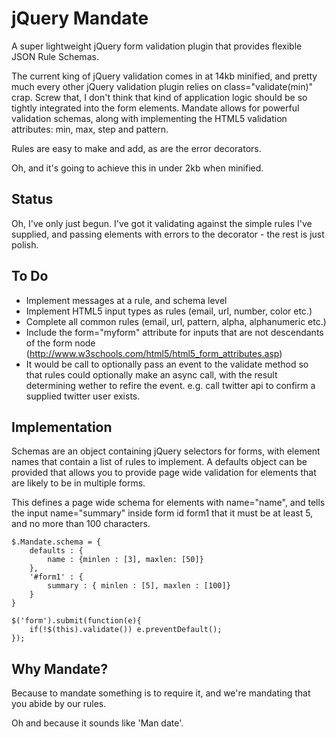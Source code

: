 jQuery Mandate
=========================

A super lightweight jQuery form validation plugin that provides flexible JSON Rule Schemas.

The current king of jQuery validation comes in at 14kb minified, and pretty much every other jQuery validation plugin relies on class="validate(min)" crap. Screw that, I don't think that kind of application logic should be so tightly integrated into the form elements. Mandate allows for powerful validation schemas, along with implementing the HTML5 validation attributes: min, max, step and pattern.

Rules are easy to make and add, as are the error decorators.

Oh, and it's going to achieve this in under 2kb when minified.

Status
-------------------------

Oh, I've only just begun. I've got it validating against the simple rules I've supplied, and passing elements with errors to the decorator - the rest is just polish.

To Do
-------------------------
* Implement messages at a rule, and schema level
* Implement HTML5 input types as rules (email, url, number, color etc.)
* Complete all common rules (email, url, pattern, alpha, alphanumeric etc.)
* Include the form="myform" attribute for inputs that are not descendants of the form node (http://www.w3schools.com/html5/html5_form_attributes.asp)
* It would be call to optionally pass an event to the validate method so that rules could optionally make an async call, with the result determining wether to refire the event. e.g. call twitter api to confirm a supplied twitter user exists.


Implementation
-------------------------

Schemas are an object containing jQuery selectors for forms, with element names that contain a list of rules to implement. A defaults object can be provided that allows you to provide page wide validation for elements that are likely to be in multiple forms.

This defines a page wide schema for elements with name="name", and tells the input name="summary" inside form id form1 that it must be at least 5, and no more than 100 characters.

	$.Mandate.schema = {
		defaults : {
			name : {minlen : [3], maxlen: [50]}
		},
		'#form1' : {
			summary : { minlen : [5], maxlen : [100]}
		}
	}

	$('form').submit(function(e){
		if(!$(this).validate()) e.preventDefault();
	});

Why Mandate?
------------------------
Because to mandate something is to require it, and we're mandating that you abide by our rules.

Oh and because it sounds like 'Man date'.
